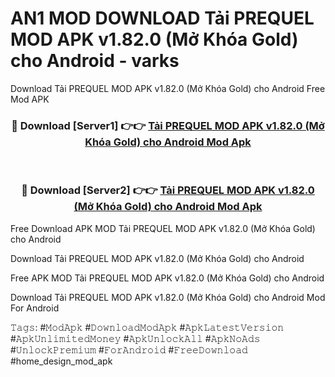 # AN1 MOD DOWNLOAD Tải PREQUEL MOD APK v1.82.0 (Mở Khóa Gold) cho Android - varks
Download Tải PREQUEL MOD APK v1.82.0 (Mở Khóa Gold) cho Android Free Mod APK

<div align="center">
<h3>🔴 Download [Server1] 👉👉 <a href="https://apk-comot.site?title=Tải_PREQUEL_MOD_APK_v1.82.0_(Mở_Khóa_Gold)_cho_Android">Tải PREQUEL MOD APK v1.82.0 (Mở Khóa Gold) cho Android Mod Apk</a></h3><br>

<h3>🔴 Download [Server2] 👉👉 <a href="https://apk-comot.site?title=Tải_PREQUEL_MOD_APK_v1.82.0_(Mở_Khóa_Gold)_cho_Android">Tải PREQUEL MOD APK v1.82.0 (Mở Khóa Gold) cho Android Mod Apk</a></h3>
</div>


Free Download APK MOD Tải PREQUEL MOD APK v1.82.0 (Mở Khóa Gold) cho Android

Download Tải PREQUEL MOD APK v1.82.0 (Mở Khóa Gold) cho Android 

Free APK MOD Tải PREQUEL MOD APK v1.82.0 (Mở Khóa Gold) cho Android 

Download Tải PREQUEL MOD APK v1.82.0 (Mở Khóa Gold) cho Android Mod For Android

𝚃𝚊𝚐𝚜: #𝙼𝚘𝚍𝙰𝚙𝚔 #𝙳𝚘𝚠𝚗𝚕𝚘𝚊𝚍𝙼𝚘𝚍𝙰𝚙𝚔 #𝙰𝚙𝚔𝙻𝚊𝚝𝚎𝚜𝚝𝚅𝚎𝚛𝚜𝚒𝚘𝚗 #𝙰𝚙𝚔𝚄𝚗𝚕𝚒𝚖𝚒𝚝𝚎𝚍𝙼𝚘𝚗𝚎𝚢 #𝙰𝚙𝚔𝚄𝚗𝚕𝚘𝚌𝚔𝙰𝚕𝚕 #𝙰𝚙𝚔𝙽𝚘𝙰𝚍𝚜 #𝚄𝚗𝚕𝚘𝚌𝚔𝙿𝚛𝚎𝚖𝚒𝚞𝚖 #𝙵𝚘𝚛𝙰𝚗𝚍𝚛𝚘𝚒𝚍 #𝙵𝚛𝚎𝚎𝙳𝚘𝚠𝚗𝚕𝚘𝚊𝚍 #home_design_mod_apk